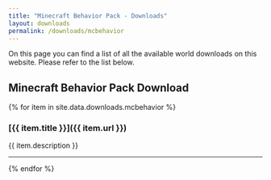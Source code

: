 ```yaml
---
title: "Minecraft Behavior Pack - Downloads"
layout: downloads
permalink: /downloads/mcbehavior
---
```


On this page you can find a list of all the available world downloads on this website. Please refer to the list below.

## Minecraft Behavior Pack Download

{% for item in site.data.downloads.mcbehavior %}

### [{{ item.title }}]({{ item.url }})

{{ item.description }}

****************
{% endfor %}
